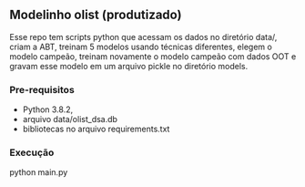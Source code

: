 ## Modelinho olist (produtizado)

Esse repo tem scripts python que acessam os dados no diretório data/, criam a ABT, treinam 5 modelos usando técnicas diferentes, elegem o modelo campeão, treinam novamente o modelo campeão com dados OOT e gravam esse modelo em um arquivo pickle no diretório models.

### Pre-requisitos
- Python 3.8.2, 
- arquivo data/olist_dsa.db
- bibliotecas no arquivo requirements.txt

### Execução
python main.py 